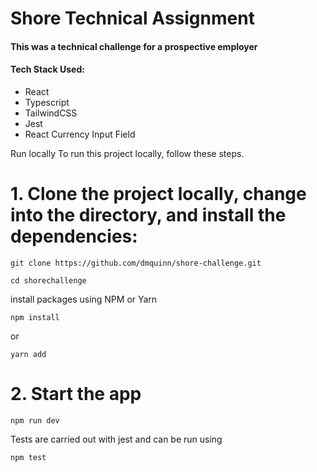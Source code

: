 <h1>Shore Technical Assignment</h1>

<h4>This was a technical challenge for a prospective employer</h4>

<h4>Tech Stack Used:</h4>
<ul>
  <li>React</li>
  <li>Typescript</li>
  <li>TailwindCSS</li>
  <li>Jest</li>
  <li>React Currency Input Field</li>
</ul>

Run locally
To run this project locally, follow these steps.

# 1. Clone the project locally, change into the directory, and install the dependencies:
```
git clone https://github.com/dmquinn/shore-challenge.git

cd shorechallenge
```
install packages using NPM or Yarn
```
npm install
```
or
```
yarn add
```
# 2. Start the app
```
npm run dev
```

Tests are carried out with jest and can be run using 

```
npm test
```
